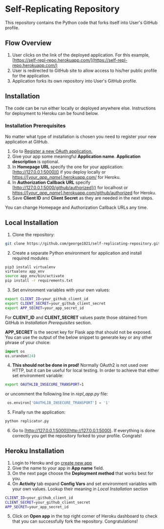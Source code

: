 # Self-Replicating Repository

This repository contains the Python code that forks itself into User's GitHub profile.

## Flow Overview

1. User clicks on the link of the deployed application. For this example, [https://self-repl-repo.herokuapp.com/](https://self-repl-repo.herokuapp.com/)
2. User is redirected to GitHub site to allow access to his/her public profile for the application.
3. Application forks its own repository into User's GitHub profile.

## Installation
The code can be run either locally or deployed anywhere else. Instructions for deployment to Heroku can be found below.

### Installation Prerequisites
No matter what type of installation is chosen you need to register your new application at GitHub.
1. Go to [Register a new OAuth application.
](https://github.com/settings/applications/new)
2. Give your app some meaningful **Application name**. **Application description** is optional.
3. In **Homepage URL** specify the one for your application:
[http://127.0.0.1:5000]() if you deploy locally or [https://[*your_app_name*].herokuapp.com/]() for Heroku. 
4. In **Authorization Callback URL** specify [http://127.0.0.1:5000/github/authorized]() for localhost or [https://[*your_app_name*].herokuapp.com/github/authorized]() for Heroku.
5. Save **Client ID** and **Client Secret** as they are needed in the next steps.

You can change Homepage and Authorization Callback URLs any time.


## Local Installation

1. Clone the repository:
```bash
git clone https://github.com/george1021/self-replicating-repository.git && cd self-replicating-repository
```

2. Create a separate Python environment for application and install required modules:

```bash
pip3 install virtualenv
virtualenv app_env
source app_env/bin/activate
pip install -r requirements.txt
```

3. Set environment variables with your own values:

```bash
export CLIENT_ID=your_github_client_id
export CLIENT_SECRET=your_github_client_secret
export APP_SECRET=your_app_secret_id
```
For **CLIENT_ID** and **CLIENT_SECRET** values paste those obtained from GitHub in *Installation Prerequisites* section.

**APP_SECRET** is the secret key for Flask app that should not be exposed. You can use the output of the below snippet to generate key or any other phrase of your choice:
```python
import os
os.urandom(24)
```
4. **This should not be done in prod!**
Normally OAuth2 is not used over HTTP, but it can be useful for local testing. In order to achieve that either set environment variable:
```bash
export OAUTHLIB_INSECURE_TRANSPORT=1
```
or uncomment the following line in *repl_app.py* file:
```python
 os.environ['OAUTHLIB_INSECURE_TRANSPORT'] = '1'
```
5. Finally run the application:
```bash
python replicator.py
```
6. Go to [http://127.0.0.1:5000](http://127.0.0.1:5000). If everything is done correctly you get the repository forked to your profile. Congrats!

## Heroku Installation
1. Login to Heroku and go [create new app](https://dashboard.heroku.com/new-app)
2. Give the name to your app in **App name** field. 
3. On the next page choose the **Deployment method** that works best for you.
4. On **Activity** tab expand **Config Vars** and set environment variables with your own values. Lookup their meaning in *Local Installation* section

```bash
CLIENT_ID=your_github_client_id
CLIENT_SECRET=your_github_client_secret
APP_SECRET=your_app_secret_id
```
5. Click on **Open app** in the top right corner of Heroku dashboard to check that you can successfully fork the repository. Congratulations!
